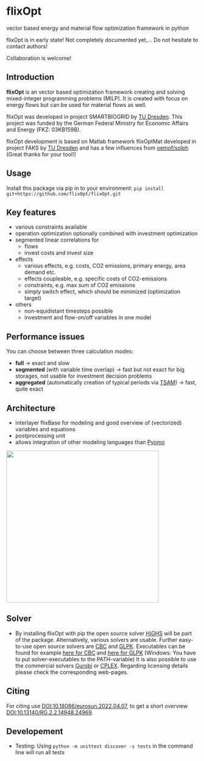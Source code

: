 # flixOpt
vector based energy and material flow optimization framework in python

flixOpt is in early state! Not completely documented yet,... Do not hesitate to contact authors! 

Collaboration is welcome!
## Introduction
**flixOpt** is an vector based optimization framework creating and solving mixed-integer programming problems (MILP). It is created with focus on energy flows but can be used for material flows as well.

flixOpt was developed in project SMARTBIOGRID by [TU Dresden](https://github.com/gewv-tu-dresden).
This project was funded by the German Federal Ministry for Economic Affairs and Energy (FKZ: 03KB159B).

flixOpt development is based on Matlab framework flixOptMat developed in project FAKS by [TU Dresden](https://github.com/gewv-tu-dresden) and has a few influences from [oemof/solph](https://github.com/oemof/oemof-solph) (Great thanks for your tool!)

## Usage
Install this package via pip in to your environment: `pip install git+https://github.com/flixOpt/flixOpt.git`

## Key features
  * various constraints available
  * operation optimization optionally combined with investment optimization
  * segmented linear correlations for
    * flows
    * invest costs and invest size
  * effects 
    * various effects, e.g. costs, CO2 emissions, primary energy, area demand etc.
    * effects coupleable, e.g. specific costs of CO2-emissions
    * constraints, e.g. max sum of CO2 emissions
    * simply switch effect, which should be minimized (optimization target)
  * others
    * non-equidistant timesteps possible
    * investment and flow-on/off variables in one model
## Performance issues
You can choose between three calculation modes:
  * **full** -> exact and slow
  * **segmented** (with variable time overlap) -> fast but not exact for big storages, not usable for investment decision problems
  * **aggregated** (automatically creation of typical periods via [TSAM](https://github.com/FZJ-IEK3-VSA/tsam "more info")) -> fast, quite exact
## Architecture
  * interlayer flixBase for modeling and good overview of (vectorized) variables and equations
  * postprocessing unit  
  * allows integration of other modeling languages than [Pyomo](http://www.pyomo.org/)
<img src="/pics/architecture_flixOpt.png" style=" height:400px "  >

## Solver
  * By installing flixOpt with pip the open source solver [HiGHS](https://highs.dev/) will be part of the package. Alternatively, various solvers are usable. Further easy-to-use open source solvers are [CBC](https://github.com/coin-or/Cbc) and [GLPK](https://www.gnu.org/software/glpk/). Executables can be found for example [here for CBC](https://portal.ampl.com/dl/open/cbc/) and [here for GLPK](https://sourceforge.net/projects/winglpk/) (Windows: You have to put solver-executables to the PATH-variable) It is also possible to use the commercial solvers [Gurobi](https://www.gurobi.com/) or [CPLEX](https://www.gurobi.com/). Regarding licensing details please check the corresponding web-pages.

## Citing
For citing use [DOI:10.18086/eurosun.2022.04.07](https://doi.org/10.18086/eurosun.2022.04.07), to get a short overview [DOI:10.13140/RG.2.2.14948.24969](https://doi.org/10.13140/RG.2.2.14948.24969).

## Developement
 * Testing: Using `python -m unittest discover -s tests` in the command line will run all tests
